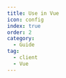 ```yaml
---
title: Use in Vue
icon: config
index: true
order: 2
category:
  - Guide
tag:
  - client
  - Vue
---
```

